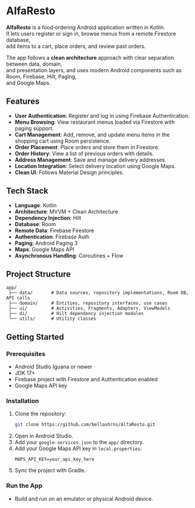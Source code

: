 # AlfaResto

**AlfaResto** is a food‑ordering Android application written in Kotlin.  
It lets users register or sign in, browse menus from a remote Firestore database,  
add items to a cart, place orders, and review past orders.

The app follows a **clean architecture** approach with clear separation between data, domain,  
and presentation layers, and uses modern Android components such as Room, Firebase, Hilt, Paging,  
and Google Maps.

## Features

- **User Authentication**: Register and log in using Firebase Authentication.
- **Menu Browsing**: View restaurant menus loaded via Firestore with paging support.
- **Cart Management**: Add, remove, and update menu items in the shopping cart using Room persistence.
- **Order Placement**: Place orders and store them in Firestore.
- **Order History**: View a list of previous orders with details.
- **Address Management**: Save and manage delivery addresses.
- **Location Integration**: Select delivery location using Google Maps.
- **Clean UI**: Follows Material Design principles.

## Tech Stack

- **Language**: Kotlin
- **Architecture**: MVVM + Clean Architecture
- **Dependency Injection**: Hilt
- **Database**: Room
- **Remote Data**: Firebase Firestore
- **Authentication**: Firebase Auth
- **Paging**: Android Paging 3
- **Maps**: Google Maps API
- **Asynchronous Handling**: Coroutines + Flow

## Project Structure

```
app/
 ├── data/       # Data sources, repository implementations, Room DB, API calls
 ├── domain/     # Entities, repository interfaces, use cases
 ├── ui/         # Activities, Fragments, Adapters, ViewModels
 ├── di/         # Hilt dependency injection modules
 └── utils/      # Utility classes
```

## Getting Started

### Prerequisites
- Android Studio Iguana or newer
- JDK 17+
- Firebase project with Firestore and Authentication enabled
- Google Maps API key

### Installation
1. Clone the repository:
   ```bash
   git clone https://github.com/bellashrns/AlfaResto.git
   ```
2. Open in Android Studio.
3. Add your `google-services.json` to the `app/` directory.
4. Add your Google Maps API key in `local.properties`:
   ```
   MAPS_API_KEY=your_api_key_here
   ```
5. Sync the project with Gradle.

### Run the App
- Build and run on an emulator or physical Android device.

